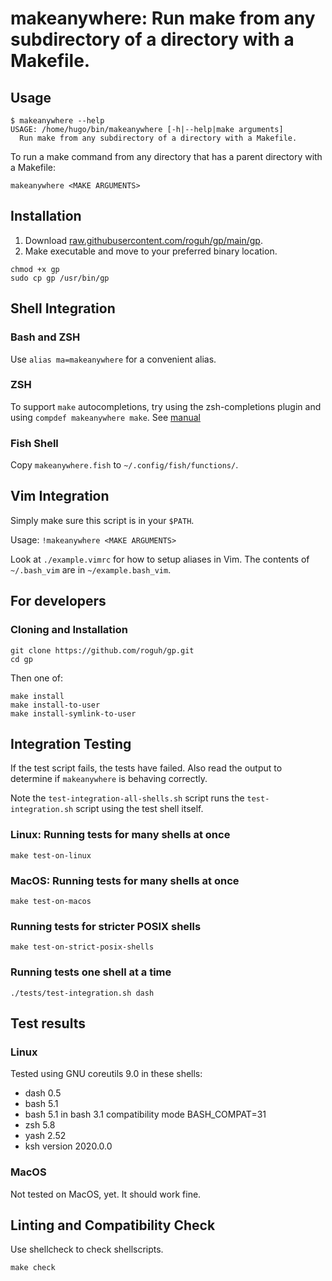 # makeanywhere: Run make from any subdirectory of a directory with a Makefile.

## Usage

```
$ makeanywhere --help
USAGE: /home/hugo/bin/makeanywhere [-h|--help|make arguments]                                            
  Run make from any subdirectory of a directory with a Makefile.  
```

To run a make command from any directory that has a parent directory with a Makefile:

```
makeanywhere <MAKE ARGUMENTS>
```

## Installation

1. Download [raw.githubusercontent.com/roguh/gp/main/gp](https://raw.githubusercontent.com/roguh/gp/main/gp).
2. Make executable and move to your preferred binary location.

```
chmod +x gp
sudo cp gp /usr/bin/gp
```

## Shell Integration

### Bash and ZSH

Use `alias ma=makeanywhere` for a convenient alias.

### ZSH

To support `make` autocompletions, try using the zsh-completions plugin
and using `compdef makeanywhere make`.
See [manual](https://github.com/zsh-users/zsh-completions/blob/master/zsh-completions-howto.org#copying-completions-from-another-command)

### Fish Shell

Copy `makeanywhere.fish` to `~/.config/fish/functions/`.

## Vim Integration

Simply make sure this script is in your `$PATH`.

Usage: `!makeanywhere <MAKE ARGUMENTS>`

Look at `./example.vimrc` for how to setup aliases in Vim.
The contents of `~/.bash_vim` are in `~/example.bash_vim`.

## For developers

### Cloning and Installation

```
git clone https://github.com/roguh/gp.git
cd gp
```

Then one of:

```
make install
make install-to-user
make install-symlink-to-user
```

## Integration Testing

If the test script fails, the tests have failed.
Also read the output to determine if `makeanywhere` is behaving correctly.

Note the `test-integration-all-shells.sh` script runs the `test-integration.sh` script using the test shell itself.

### Linux: Running tests for many shells at once

```
make test-on-linux
```

### MacOS: Running tests for many shells at once

```
make test-on-macos
```

### Running tests for stricter POSIX shells

```
make test-on-strict-posix-shells
```

### Running tests one shell at a time

```
./tests/test-integration.sh dash
```

## Test results

### Linux

Tested using GNU coreutils 9.0 in these shells:

- dash 0.5
- bash 5.1
- bash 5.1 in bash 3.1 compatibility mode BASH_COMPAT=31
- zsh 5.8
- yash 2.52
- ksh version 2020.0.0

### MacOS

Not tested on MacOS, yet. It should work fine.

## Linting and Compatibility Check

Use shellcheck to check shellscripts.

```
make check
```
